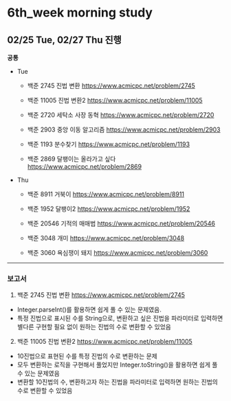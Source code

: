 # 6th_week morning study


## 02/25 Tue, 02/27 Thu 진행


**공통**
- Tue
  - 백준 2745 진법 변환  https://www.acmicpc.net/problem/2745

  - 백준 11005 진법 변환2  https://www.acmicpc.net/problem/11005

  - 백준 2720 세탁소 사장 동혁  https://www.acmicpc.net/problem/2720

  - 백준 2903 중앙 이동 알고리즘 https://www.acmicpc.net/problem/2903

  - 백준 1193 분수찾기 https://www.acmicpc.net/problem/1193

  - 백준 2869 달팽이는 올라가고 싶다 https://www.acmicpc.net/problem/2869

  
- Thu
  - 백준 8911 거북이  https://www.acmicpc.net/problem/8911

  - 백준 1952 달팽이2  https://www.acmicpc.net/problem/1952

  - 백준 20546 기적의 매매법  https://www.acmicpc.net/problem/20546

  - 백준 3048 개미 https://www.acmicpc.net/problem/3048

  - 백준 3060 욕심쟁이 돼지 https://www.acmicpc.net/problem/3060

---

### 보고서

1. 백준 2745 진법 변환  https://www.acmicpc.net/problem/2745
  - Integer.parseInt()를 활용하면 쉽게 풀 수 있는 문제였음.
  - 특정 진법으로 표시된 수를 String으로, 변환하고 싶은 진법을 파라미터로 입력하면 별다른 구현할 필요 없이 원하는 진법의 수로 변환할 수 있었음

2. 백준 11005 진법 변환2  https://www.acmicpc.net/problem/11005
  - 10진법으로 표현된 수를 특정 진법의 수로 변환하는 문제
  - 모두 변환하는 로직을 구현해서 풀었지만 Integer.toString()을 활용하면 쉽게 풀 수 있는 문제였음
  - 변환할 10진법의 수, 변환하고자 하는 진법을 파라미터로 입력하면 원하는 진법의 수로 변환할 수 있었음